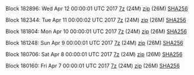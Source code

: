 Block 182896: Wed Apr 12 00:00:01 UTC 2017 [7z](https://transfer.sh/XKqwN/bootstrap.dat.20170412.7z) (24M) [zip](https://transfer.sh/Vzret/bootstrap.dat.20170412.zip) (26M) [SHA256](https://transfer.sh/Npi7x/sha256.txt)

Block 182344: Tue Apr 11 00:00:02 UTC 2017 [7z](https://transfer.sh/XI2z6/bootstrap.dat.20170411.7z) (24M) [zip](https://transfer.sh/rJmoo/bootstrap.dat.20170411.zip) (26M) [SHA256](https://transfer.sh/BnddD/sha256.txt)

Block 181804: Mon Apr 10 00:00:01 UTC 2017 [7z](https://transfer.sh/cUeLa/bootstrap.dat.20170410.7z) (24M) [zip](https://transfer.sh/UqzB0/bootstrap.dat.20170410.zip) (26M) [SHA256](https://transfer.sh/16hm7P/sha256.txt)

Block 181248: Sun Apr  9 00:00:01 UTC 2017 [7z](https://transfer.sh/VD3h9/bootstrap.dat.20170409.7z) (24M) [zip](https://transfer.sh/uhUWK/bootstrap.dat.20170409.zip) (26M) [SHA256](https://transfer.sh/vhnMp/sha256.txt)

Block 180706: Sat Apr  8 00:00:01 UTC 2017 [7z](https://transfer.sh/1jdrl/bootstrap.dat.20170408.7z) (24M) [zip](https://transfer.sh/baqvp/bootstrap.dat.20170408.zip) (26M) [SHA256](https://transfer.sh/XunJR/sha256.txt)

Block 180160: Fri Apr  7 00:00:01 UTC 2017 [7z](https://transfer.sh/aOAGL/bootstrap.dat.20170407.7z) (24M) [zip](https://transfer.sh/fWgvY/bootstrap.dat.20170407.zip) (26M) [SHA256](https://transfer.sh/8FfQo/sha256.txt)
